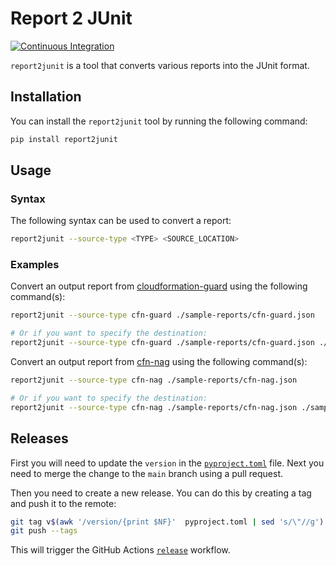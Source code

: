 # Report 2 JUnit

[![Continuous Integration](https://github.com/Nr18/report2junit/actions/workflows/ci.yml/badge.svg)](https://github.com/Nr18/report2junit/actions/workflows/ci.yml)


`report2junit` is a tool that converts various reports into the JUnit format.

## Installation

You can install the `report2junit` tool by running the following command:

```bash
pip install report2junit
```

## Usage

### Syntax

The following syntax can be used to convert a report:

```bash
report2junit --source-type <TYPE> <SOURCE_LOCATION>
```

### Examples

Convert an output report from [cloudformation-guard](https://github.com/aws-cloudformation/cloudformation-guard) using
the following command(s):

```bash
report2junit --source-type cfn-guard ./sample-reports/cfn-guard.json

# Or if you want to specify the destination:
report2junit --source-type cfn-guard ./sample-reports/cfn-guard.json ./sample-reports/cfn-guard-other-destination.xml
```

Convert an output report from [cfn-nag](https://github.com/stelligent/cfn_nag) using
the following command(s):

```bash
report2junit --source-type cfn-nag ./sample-reports/cfn-nag.json

# Or if you want to specify the destination:
report2junit --source-type cfn-nag ./sample-reports/cfn-nag.json ./sample-reports/cfn-nag-other-destination.xml
```

## Releases

First you will need to update the `version` in the [`pyproject.toml`](./pyproject.toml) file. Next you need to merge the
change to the `main` branch using a pull request.

Then you need to create a new release. You can do this by creating a tag and push it to the remote:

 ```bash
 git tag v$(awk '/version/{print $NF}'  pyproject.toml | sed 's/\"//g')
 git push --tags
 ```

 This will trigger the GitHub Actions [`release`](.github/workflows/release.yml) workflow.

